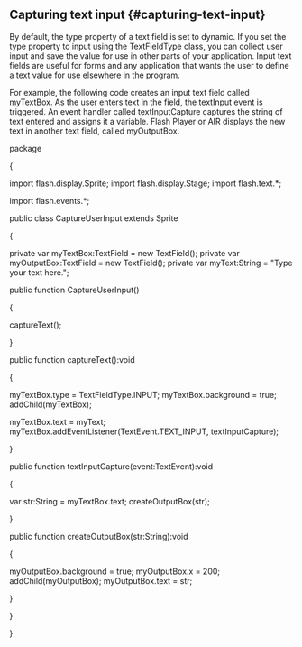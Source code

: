 ## Capturing text input {#capturing-text-input}

By default, the type property of a text field is set to dynamic. If you set the type property to input using the TextFieldType class, you can collect user input and save the value for use in other parts of your application. Input text fields are useful for forms and any application that wants the user to define a text value for use elsewhere in the program.

For example, the following code creates an input text field called myTextBox. As the user enters text in the field, the textInput event is triggered. An event handler called textInputCapture captures the string of text entered and assigns it a variable. Flash Player or AIR displays the new text in another text field, called myOutputBox.

package

{

import flash.display.Sprite; import flash.display.Stage; import flash.text.*;

import flash.events.*;

public class CaptureUserInput extends Sprite

{

private var myTextBox:TextField = new TextField(); private var myOutputBox:TextField = new TextField(); private var myText:String = &quot;Type your text here.&quot;;

public function CaptureUserInput()

{

captureText();

}

public function captureText():void

{

myTextBox.type = TextFieldType.INPUT; myTextBox.background = true; addChild(myTextBox);

myTextBox.text = myText; myTextBox.addEventListener(TextEvent.TEXT_INPUT, textInputCapture);

}

public function textInputCapture(event:TextEvent):void

{

var str:String = myTextBox.text; createOutputBox(str);

}

public function createOutputBox(str:String):void

{

myOutputBox.background = true; myOutputBox.x = 200; addChild(myOutputBox); myOutputBox.text = str;

}

}

}